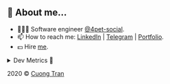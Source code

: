 ## 🦄 About me...

- 🧑🏻‍💻 Software engineer [@4pet-social](https://github.com/4pet-social).
- 📫 How to reach me: [LinkedIn](https://linkedin.com/in/103cuong) | [Telegram](https://t.me/cuong103) | [Portfolio](https://103cuong.github.io/).
- 💵 Hire [me](mailto:103cuong@gmail.com).

<details><summary>Dev Metrics 💅</summary>

<!--START_SECTION:waka-->
![Profile Views](http://img.shields.io/badge/Profile%20Views-34-blue)

![Lines of code](https://img.shields.io/badge/From%20Hello%20World%20I%27ve%20Written-17.5%20million%20lines%20of%20code-blue)

**🐱 My Github Data** 

> 🏆 2,308 Contributions in the Year 2020
 > 
> 📦 496.6 kB Used in Github's Storage 
 > 
> 💼 Opted to Hire
 > 
> 📜 151 Public Repositories
 > 
> 🔑 0 Private Repository 
 > 
**I'm a Night 🦉** 

```text
🌞 Morning    63 commits     ███░░░░░░░░░░░░░░░░░░░░░░   12.68% 
🌆 Daytime    159 commits    ████████░░░░░░░░░░░░░░░░░   31.99% 
🌃 Evening    169 commits    ████████░░░░░░░░░░░░░░░░░   34.0% 
🌙 Night      106 commits    █████░░░░░░░░░░░░░░░░░░░░   21.33%

```
📅 **I'm Most Productive on Thursday** 

```text
Monday       67 commits     ███░░░░░░░░░░░░░░░░░░░░░░   13.48% 
Tuesday      70 commits     ███░░░░░░░░░░░░░░░░░░░░░░   14.08% 
Wednesday    56 commits     ██░░░░░░░░░░░░░░░░░░░░░░░   11.27% 
Thursday     106 commits    █████░░░░░░░░░░░░░░░░░░░░   21.33% 
Friday       63 commits     ███░░░░░░░░░░░░░░░░░░░░░░   12.68% 
Saturday     61 commits     ███░░░░░░░░░░░░░░░░░░░░░░   12.27% 
Sunday       74 commits     ███░░░░░░░░░░░░░░░░░░░░░░   14.89%

```


📊 **This Week I Spent My Time On** 

```text
⌚︎ Time Zone: Asia/Ho_Chi_Minh

💬 Programming Languages: 
TypeScript               22 hrs 11 mins      ██████████████░░░░░░░░░░░   56.4% 
YAML                     6 hrs 24 mins       ████░░░░░░░░░░░░░░░░░░░░░   16.3% 
JSON                     5 hrs 16 mins       ███░░░░░░░░░░░░░░░░░░░░░░   13.4% 
Bash                     1 hr 38 mins        █░░░░░░░░░░░░░░░░░░░░░░░░   4.17% 
SQL                      1 hr 28 mins        █░░░░░░░░░░░░░░░░░░░░░░░░   3.74%

🔥 Editors: 
WebStorm                 24 hrs 43 mins      ███████████████░░░░░░░░░░   62.87% 
VS Code                  14 hrs 36 mins      █████████░░░░░░░░░░░░░░░░   37.13%

```

**I Mostly Code in TypeScript** 

```text
TypeScript               49 repos            ████████████░░░░░░░░░░░░░   50.0% 
JavaScript               19 repos            ████░░░░░░░░░░░░░░░░░░░░░   19.39% 
Go                       18 repos            ████░░░░░░░░░░░░░░░░░░░░░   18.37% 
Dockerfile               3 repos             ░░░░░░░░░░░░░░░░░░░░░░░░░   3.06% 
Dart                     2 repos             ░░░░░░░░░░░░░░░░░░░░░░░░░   2.04%

```



<!--END_SECTION:waka-->
</details>

2020 © [Cuong Tran](https://github.com/103cuong)
